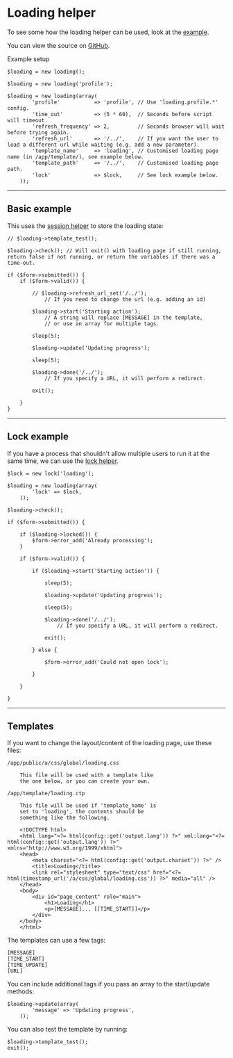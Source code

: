 
# Loading helper

To see some how the loading helper can be used, look at the [example](/examples/loading/).

You can view the source on [GitHub](https://github.com/craigfrancis/framework/blob/master/framework/0.1/library/class/loading.php).

Example setup

	$loading = new loading();

	$loading = new loading('profile');

	$loading = new loading(array(
			'profile'           => 'profile', // Use 'loading.profile.*' config.
			'time_out'          => (5 * 60),  // Seconds before script will timeout.
			'refresh_frequency' => 2,         // Seconds browser will wait before trying again.
			'refresh_url'       => '/../',    // If you want the user to load a different url while waiting (e.g. add a new parameter).
			'template_name'     => 'loading', // Customised loading page name (in /app/template/), see example below.
			'template_path'     => '/../',    // Customised loading page path.
			'lock'              => $lock,     // See lock example below.
		));

---

## Basic example

This uses the [session helper](../../doc/system/session.md) to store the loading state:

	// $loading->template_test();

	$loading->check(); // Will exit() with loading page if still running, return false if not running, or return the variables if there was a time-out.

	if ($form->submitted()) {
		if ($form->valid()) {

			// $loading->refresh_url_set('/../');
				// If you need to change the url (e.g. adding an id)

			$loading->start('Starting action');
				// A string will replace [MESSAGE] in the template,
				// or use an array for multiple tags.

			sleep(5);

			$loading->update('Updating progress');

			sleep(5);

			$loading->done('/../');
				// If you specify a URL, it will perform a redirect.

			exit();

		}
	}

---

## Lock example

If you have a process that shouldn't allow multiple users to run it at the same time, we can use the [lock helper](../../doc/helpers/lock.md).

	$lock = new lock('loading');

	$loading = new loading(array(
			'lock' => $lock,
		));

	$loading->check();

	if ($form->submitted()) {

		if ($loading->locked()) {
			$form->error_add('Already processing');
		}

		if ($form->valid()) {

			if ($loading->start('Starting action')) {

				sleep(5);

				$loading->update('Updating progress');

				sleep(5);

				$loading->done('/../');
					// If you specify a URL, it will perform a redirect.

				exit();

			} else {

				$form->error_add('Could not open lock');

			}

		}

	}

---

## Templates

If you want to change the layout/content of the loading page, use these files:

	/app/public/a/css/global/loading.css

		This file will be used with a template like
		the one below, or you can create your own.

	/app/template/loading.ctp

		This file will be used if 'template_name' is
		set to 'loading', the contents should be
		something like the following.

		<!DOCTYPE html>
		<html lang="<?= html(config::get('output.lang')) ?>" xml:lang="<?= html(config::get('output.lang')) ?>" xmlns="http://www.w3.org/1999/xhtml">
		<head>
			<meta charset="<?= html(config::get('output.charset')) ?>" />
			<title>Loading</title>
			<link rel="stylesheet" type="text/css" href="<?= html(timestamp_url('/a/css/global/loading.css')) ?>" media="all" />
		</head>
		<body>
			<div id="page_content" role="main">
				<h1>Loading</h1>
				<p>[MESSAGE]... [[TIME_START]]</p>
			</div>
		</body>
		</html>

The templates can use a few tags:

	[MESSAGE]
	[TIME_START]
	[TIME_UPDATE]
	[URL]

You can include additional tags if you pass an array to the start/update methods:

	$loading->update(array(
			'message' => 'Updating progress',
		));

You can also test the template by running:

	$loading->template_test();
	exit();
